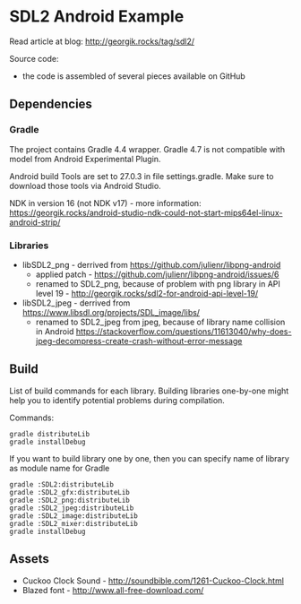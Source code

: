 # SDL2 Android Example

Read article at blog: http://georgik.rocks/tag/sdl2/

Source code:

 - the code is assembled of several pieces available on GitHub

## Dependencies

### Gradle

The project contains Gradle 4.4 wrapper. Gradle 4.7 is not compatible with model from Android Experimental Plugin.

Android build Tools are set to 27.0.3 in file settings.gradle. Make sure to download those tools via Android Studio.

NDK in version 16 (not NDK v17) - more information: https://georgik.rocks/android-studio-ndk-could-not-start-mips64el-linux-android-strip/


### Libraries

- libSDL2_png - derrived from https://github.com/julienr/libpng-android
    - applied patch - https://github.com/julienr/libpng-android/issues/6
    - renamed to SDL2_png, because of problem with png library in API level 19 - http://georgik.rocks/sdl2-for-android-api-level-19/
- libSDL2_jpeg - derrived from https://www.libsdl.org/projects/SDL_image/libs/
    - renamed to SDL2_jpeg from jpeg, because of library name collision in Android 
    https://stackoverflow.com/questions/11613040/why-does-jpeg-decompress-create-crash-without-error-message    


## Build

List of build commands for each library. Building libraries one-by-one might help you to identify
potential problems during compilation.

Commands:

  ```
  gradle distributeLib
  gradle installDebug
  ```

If you want to build library one by one, then you can specify name of library as module name for Gradle

  ```
  gradle :SDL2:distributeLib
  gradle :SDL2_gfx:distributeLib
  gradle :SDL2_png:distributeLib
  gradle :SDL2_jpeg:distributeLib
  gradle :SDL2_image:distributeLib
  gradle :SDL2_mixer:distributeLib
  gradle installDebug
  ```


## Assets
- Cuckoo Clock Sound - http://soundbible.com/1261-Cuckoo-Clock.html
- Blazed font - http://www.all-free-download.com/
